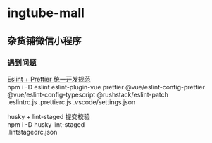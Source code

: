 # ingtube-mall
## 杂货铺微信小程序
### 遇到问题  
[Eslint + Prettier 统一开发规范](https://github.com/ynzy/vite-vue3-template#prettier)  
npm i -D eslint eslint-plugin-vue prettier @vue/eslint-config-prettier @vue/eslint-config-typescript @rushstack/eslint-patch  
.eslintrc.js .prettierc.js .vscode/settings.json  

husky + lint-staged 提交校验  
npm i -D husky lint-staged  
.lintstagedrc.json  